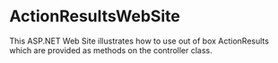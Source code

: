 ActionResultsWebSite
===

This ASP.NET Web Site illustrates how to use out of box ActionResults which are provided as methods on the controller 
class.